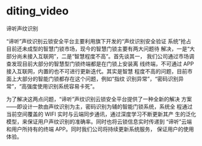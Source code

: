 # diting_video
 谛听声纹识别

“谛听”声纹识别云锁安全平台主要利用旗下开发的“声纹识别安全验证 系统”抢占目前还未成型的智慧门锁市场，现今的智慧门锁主要有两大问题待 解决，一是“大部分尚未接入互联网”，二是“智慧程度不高”。首先谈其一， 我们公司通过市场调查发现目前大部分的智慧型门锁终端都是在门锁上安装离 线终端，不可通过 APP 接入互联网，内置的也不可进行更新迭代。其实是智慧 程度不高的问题，目前市面上大部分的智能门锁都存在这个问题，例如“指纹 识别异常”，“密码识别异常”，“高强度使用识别系统容易卡死”。 

为了解决这两点问题，“谛听”声纹识别云锁安全平台提供了一种全新的解决 方案——即设计一款由声纹识别为主，密码识别为辅的智能门锁系统，系统全 程通过当前空间覆盖的 WIFI 实时与云端同步通讯，通过深度学习不断更新其产 生的泛化模型，来保证用户声纹识别的准确率。同时也将云锁信息实时传递到 “谛听”云端和用户所持有的终端 APP。同时我们公司将持续更新系统服务， 保证用户的使用体验。